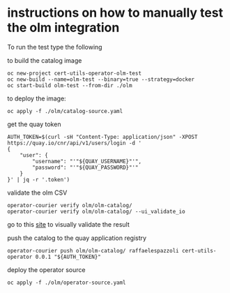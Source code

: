 # instructions on how to manually test the olm integration

To run the test type the following

to build the catalog image

```shell
oc new-project cert-utils-operator-olm-test
oc new-build --name=olm-test --binary=true --strategy=docker
oc start-build olm-test --from-dir ./olm
```

to deploy the image:

```shell
oc apply -f ./olm/catalog-source.yaml
```

get the quay token

```shell
AUTH_TOKEN=$(curl -sH "Content-Type: application/json" -XPOST https://quay.io/cnr/api/v1/users/login -d '
{
    "user": {
        "username": "'"${QUAY_USERNAME}"'",
        "password": "'"${QUAY_PASSWORD}"'"
    }
}' | jq -r '.token')
```

validate the olm CSV

```shell
operator-courier verify olm/olm-catalog/
operator-courier verify olm/olm-catalog/ --ui_validate_io
```

go to this [site](https://operatorhub.io/preview) to visually validate the result

push the catalog to the quay application registry

```shell
operator-courier push olm/olm-catalog/ raffaelespazzoli cert-utils-operator 0.0.1 "${AUTH_TOKEN}"
```

deploy the operator source

```shell
oc apply -f ./olm/operator-source.yaml
```